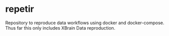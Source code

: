 # repetir
Repository to reproduce data workflows using docker and docker-compose. Thus far this only includes XBrain Data reproduction.
